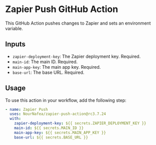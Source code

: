 # Zapier Push GitHub Action

This GitHub Action pushes changes to Zapier and sets an environment variable.

## Inputs

- `zapier-deployment-key`: The Zapier deployment key. Required.
- `main-id`: The main ID. Required.
- `main-app-key`: The main app key. Required.
- `base-url`: The base URL. Required.

## Usage

To use this action in your workflow, add the following step:

```yaml
- name: Zapier Push
  uses: NourNafea/zapier-push-action@rc3.7.24
  with:
    zapier-deployment-key: ${{ secrets.ZAPIER_DEPLOYMENT_KEY }}
    main-id: ${{ secrets.MAIN_ID }}
    main-app-key: ${{ secrets.MAIN_APP_KEY }}
    base-url: ${{ secrets.BASE_URL }}
